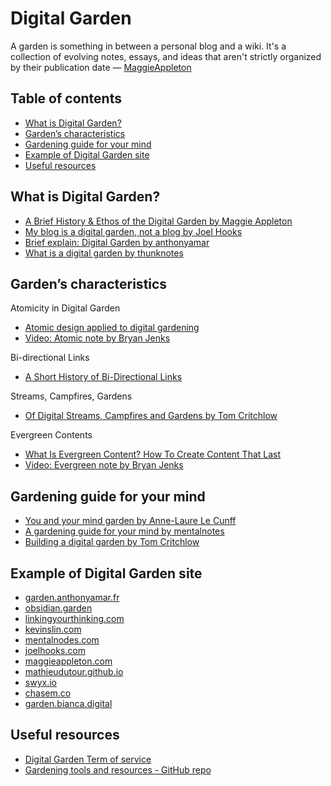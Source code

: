 # Digital Garden

A garden is something in between a personal blog and a wiki. It's a collection of evolving notes, essays, and ideas that aren't strictly organized by their publication date — [MaggieAppleton](https://github.com/MaggieAppleton/digital-gardeners)

## Table of contents

- [What is Digital Garden?](https://github.com/hashpire/seed/blob/main/Resources/Digital%20Garden.md#what-is-digital-garden)
- [Garden’s characteristics](https://github.com/hashpire/seed/blob/main/Resources/Digital%20Garden.md#gardens-characteristics)
- [Gardening guide for your mind](https://github.com/hashpire/seed/blob/main/Resources/Digital%20Garden.md#gardening-guide-for-your-mind)
- [Example of Digital Garden site](https://github.com/hashpire/seed/blob/main/Resources/Digital%20Garden.md#example-of-digital-garden-site)
- [Useful resources](https://github.com/hashpire/seed/blob/main/Resources/Digital%20Garden.md#useful-resources)

## What is Digital Garden?

-   [A Brief History & Ethos of the Digital Garden by Maggie Appleton](https://maggieappleton.com/garden-history)
-   [My blog is a digital garden, not a blog by Joel Hooks](https://href.li/?https://joelhooks.com/digital-garden)
-   [Brief explain: Digital Garden by anthonyamar](https://garden.anthonyamar.fr/Digital+garden/Digital+garden)
-   [What is a digital garden by thunknotes](https://www.thunknotes.com/blog/what-is-a-digital-garden)

## Garden’s characteristics

Atomicity in Digital Garden
-   [Atomic design applied to digital gardening](https://garden.anthonyamar.fr/Digital+garden/Atomic+design+applied+to+digital+gardening)
-   [Video: Atomic note by Bryan Jenks](https://www.youtube.com/watch?v=IG9aOeJDlOw)

Bi-directional Links
-   [A Short History of Bi-Directional Links](https://maggieappleton.com/bidirectionals)

Streams, Campfires, Gardens
-   [Of Digital Streams, Campfires and Gardens by Tom Critchlow](https://href.li/?https://tomcritchlow.com/2018/10/10/of-gardens-and-wikis/)

Evergreen Contents
-   [What Is Evergreen Content? How To Create Content That Last](https://www.semrush.com/blog/evergreen-content/?kw=&cmp=AA_SRCH_DSA_Blog_Core_BU_EN&label=dsa_pagefeed&Network=g&Device=c&utm_content=507057910701&kwid=dsa-1053501805907&cmpid=12565136841&agpid=119030064666&BU=Core&extid=167593378975&adpos=E)
-   [Video: Evergreen note by Bryan Jenks](https://www.youtube.com/watch?v=WpwRxZWRmTU)

## Gardening guide for your mind

-   [You and your mind garden by Anne-Laure Le Cunff](https://nesslabs.com/mind-garden)
-   [A gardening guide for your mind by mentalnotes](https://www.mentalnodes.com/a-gardening-guide-for-your-mind)
-   [Building a digital garden by Tom Critchlow](https://tomcritchlow.com/2019/02/17/building-digital-garden/)

## Example of Digital Garden site

-   [garden.anthonyamar.fr](https://garden.anthonyamar.fr/Welcome+in+my+mind+%F0%9F%A7%A0)
-   [obsidian.garden](https://obsidian.garden/%F0%9F%91%A9%E2%80%8D%F0%9F%8C%BE+Your+Knowledge+Garden)
-   [linkingyourthinking.com](https://notes.linkingyourthinking.com/_Start+Here)
-   [kevinslin.com](https://www.kevinslin.com/)
-   [mentalnodes.com](https://www.mentalnodes.com/)
-   [joelhooks.com](https://joelhooks.com/)
-   [maggieappleton.com](https://maggieappleton.com/garden)
-   [mathieudutour.github.io](https://mathieudutour.github.io/gatsby-digital-garden/)
-   [swyx.io](https://www.swyx.io/ideas/?show=Essays&show=Snippets)
-   [chasem.co](https://chasem.co/notes)
-   [garden.bianca.digital](https://garden.bianca.digital/design-moc)

## Useful resources

-   [Digital Garden Term of service](https://www.swyx.io/digital-garden-tos)
-   [Gardening tools and resources - GitHub repo](https://github.com/MaggieAppleton/digital-gardeners)